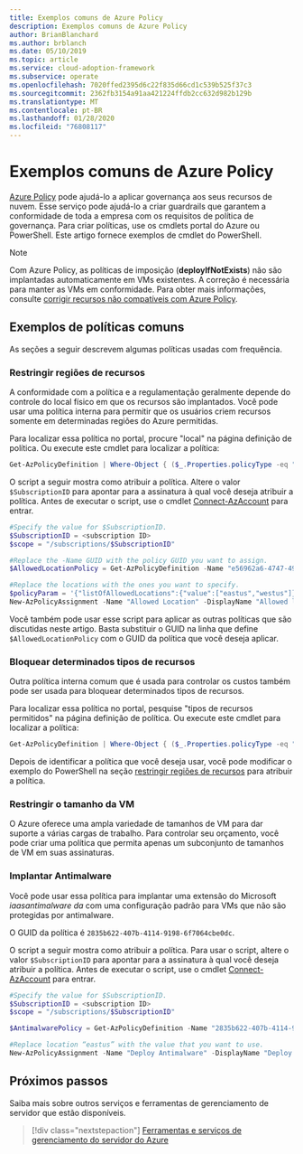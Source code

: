 ```yaml
---
title: Exemplos comuns de Azure Policy
description: Exemplos comuns de Azure Policy
author: BrianBlanchard
ms.author: brblanch
ms.date: 05/10/2019
ms.topic: article
ms.service: cloud-adoption-framework
ms.subservice: operate
ms.openlocfilehash: 7020ffed2395d6c22f835d66cd1c539b525f37c3
ms.sourcegitcommit: 2362fb3154a91aa421224ffdb2cc632d982b129b
ms.translationtype: MT
ms.contentlocale: pt-BR
ms.lasthandoff: 01/28/2020
ms.locfileid: "76808117"
---
```

# <a name="common-azure-policy-examples"></a>Exemplos comuns de Azure Policy

[Azure Policy](https://docs.microsoft.com/azure/governance/policy/overview) pode ajudá-lo a aplicar governança aos seus recursos de nuvem. Esse serviço pode ajudá-lo a criar guardrails que garantem a conformidade de toda a empresa com os requisitos de política de governança. Para criar políticas, use os cmdlets portal do Azure ou PowerShell. Este artigo fornece exemplos de cmdlet do PowerShell.

> [!NOTE]
> Com Azure Policy, as políticas de imposição (**deployIfNotExists**) não são implantadas automaticamente em VMs existentes. A correção é necessária para manter as VMs em conformidade. Para obter mais informações, consulte [corrigir recursos não compatíveis com Azure Policy](https://docs.microsoft.com/azure/governance/policy/how-to/remediate-resources).

## <a name="common-policy-examples"></a>Exemplos de políticas comuns

As seções a seguir descrevem algumas políticas usadas com frequência.

### <a name="restrict-resource-regions"></a>Restringir regiões de recursos

A conformidade com a política e a regulamentação geralmente depende do controle do local físico em que os recursos são implantados. Você pode usar uma política interna para permitir que os usuários criem recursos somente em determinadas regiões do Azure permitidas.

Para localizar essa política no portal, procure "local" na página definição de política. Ou execute este cmdlet para localizar a política:

```powershell
Get-AzPolicyDefinition | Where-Object { ($_.Properties.policyType -eq "BuiltIn") -and ($_.Properties.displayName -like "*location*") }
```

O script a seguir mostra como atribuir a política. Altere o valor `$SubscriptionID` para apontar para a assinatura à qual você deseja atribuir a política. Antes de executar o script, use o cmdlet [Connect-AzAccount](https://docs.microsoft.com/powershell/module/az.accounts/connect-azaccount?view=azps-2.1.0) para entrar.

```powershell
#Specify the value for $SubscriptionID.
$SubscriptionID = <subscription ID>
$scope = "/subscriptions/$SubscriptionID"

#Replace the -Name GUID with the policy GUID you want to assign.
$AllowedLocationPolicy = Get-AzPolicyDefinition -Name "e56962a6-4747-49cd-b67b-bf8b01975c4c"

#Replace the locations with the ones you want to specify.
$policyParam = '{"listOfAllowedLocations":{"value":["eastus","westus"]}}'
New-AzPolicyAssignment -Name "Allowed Location" -DisplayName "Allowed locations for resource creation" -Scope $scope -PolicyDefinition $AllowedLocationPolicy -Location eastus -PolicyParameter $policyparam
```

Você também pode usar esse script para aplicar as outras políticas que são discutidas neste artigo. Basta substituir o GUID na linha que define `$AllowedLocationPolicy` com o GUID da política que você deseja aplicar.

### <a name="block-certain-resource-types"></a>Bloquear determinados tipos de recursos

Outra política interna comum que é usada para controlar os custos também pode ser usada para bloquear determinados tipos de recursos.

Para localizar essa política no portal, pesquise "tipos de recursos permitidos" na página definição de política. Ou execute este cmdlet para localizar a política:

```powershell
Get-AzPolicyDefinition | Where-Object { ($_.Properties.policyType -eq "BuiltIn") -and ($_.Properties.displayName -like "*allowed resource types") }
```

Depois de identificar a política que você deseja usar, você pode modificar o exemplo do PowerShell na seção [restringir regiões de recursos](#restrict-resource-regions) para atribuir a política.

### <a name="restrict-vm-size"></a>Restringir o tamanho da VM

O Azure oferece uma ampla variedade de tamanhos de VM para dar suporte a várias cargas de trabalho. Para controlar seu orçamento, você pode criar uma política que permita apenas um subconjunto de tamanhos de VM em suas assinaturas.

### <a name="deploy-antimalware"></a>Implantar Antimalware

Você pode usar essa política para implantar uma extensão do Microsoft *iaasantimalware da* com uma configuração padrão para VMs que não são protegidas por antimalware.

O GUID da política é `2835b622-407b-4114-9198-6f7064cbe0dc`.

O script a seguir mostra como atribuir a política. Para usar o script, altere o valor `$SubscriptionID` para apontar para a assinatura à qual você deseja atribuir a política. Antes de executar o script, use o cmdlet [Connect-AzAccount](https://docs.microsoft.com/powershell/module/az.accounts/connect-azaccount?view=azps-2.1.0) para entrar.

```powershell
#Specify the value for $SubscriptionID.
$SubscriptionID = <subscription ID>
$scope = "/subscriptions/$SubscriptionID"

$AntimalwarePolicy = Get-AzPolicyDefinition -Name "2835b622-407b-4114-9198-6f7064cbe0dc"

#Replace location “eastus” with the value that you want to use.
New-AzPolicyAssignment -Name "Deploy Antimalware" -DisplayName "Deploy default Microsoft IaaSAntimalware extension for Windows Server" -Scope $scope -PolicyDefinition $AntimalwarePolicy -Location eastus –AssignIdentity

```

## <a name="next-steps"></a>Próximos passos

Saiba mais sobre outros serviços e ferramentas de gerenciamento de servidor que estão disponíveis.

> [!div class="nextstepaction"]
> [Ferramentas e serviços de gerenciamento do servidor do Azure](./tools-services.md)
